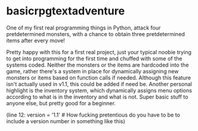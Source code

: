 # basicrpgtextadventure
One of my first real programming things in Python, attack four pretdetermined monsters, with a chance to obtain three pretdetermined items after every move!

Pretty happy with this for a first real project, just your typical noobie trying to get into programming for the first time and chuffed with some of the systems coded. Neither the monsters or the items are hardcoded into the game, rather there's a system in place for dynamically assigning new monsters or items based on function calls if needed. Although this feature isn't actually used in v1.1, this could be added if need be. Another personal highlight is the inventory system, which dynamically assigns menu options according to what is in the inventory and what is not. Super basic stuff to anyone else, but pretty good for a beginner.

(line 12: version = '1.1'  # How fucking pretentious do you have to be to include a version number in something like this)
